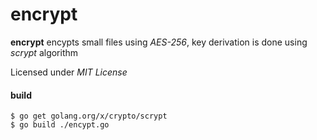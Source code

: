 # encrypt

__encrypt__ encypts small files using *AES-256*, key derivation is done using *scrypt* algorithm

Licensed under *MIT License*

#### build
```
$ go get golang.org/x/crypto/scrypt
$ go build ./encypt.go
```
